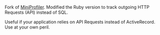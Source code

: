 Fork of [MiniProfiler](https://github.com/SamSaffron/MiniProfiler). Modified the
Ruby version to track outgoing HTTP Requests (API) instead of SQL.

 Useful if your application relies on API Requests instead of ActiveRecord. Use
 at your own peril.

